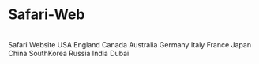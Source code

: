 # Safari-Web

<br>
Safari Website USA England Canada Australia Germany Italy France Japan China SouthKorea Russia India Dubai
